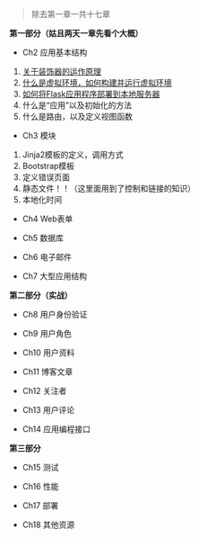 > 除去第一章一共十七章

**第一部分（姑且两天一章先看个大概）**

- Ch2 应用基本结构

1. [关于装饰器的运作原理](studynote/decorator.html)
2. [什么是虚拟环境，如何构建并运行虚拟环境](studynote/Enter_venv.md)
3. [如何将Flask应用程序部署到本地服务器](studynote/flask_run.md)
4. 什么是“应用”以及初始化的方法
5. 什么是路由，以及定义视图函数

- Ch3 模块

1. Jinja2模板的定义，调用方式
2. Bootstrap模板
3. 定义错误页面
4. 静态文件！！（这里面用到了控制和链接的知识）
5. 本地化时间

- Ch4 Web表单

- Ch5 数据库

- Ch6 电子邮件

- Ch7 大型应用结构

**第二部分（实战）**

- Ch8 用户身份验证

- Ch9 用户角色

- Ch10 用户资料

- Ch11 博客文章

- Ch12 关注者

- Ch13 用户评论

- Ch14 应用编程接口

**第三部分**

- Ch15 测试

- Ch16 性能

- Ch17 部署

- Ch18 其他资源